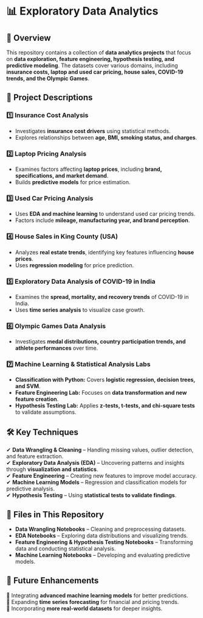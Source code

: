 # 📊 Exploratory Data Analytics  

## 📌 Overview  
This repository contains a collection of **data analytics projects** that focus on **data exploration, feature engineering, hypothesis testing, and predictive modeling**. The datasets cover various domains, including **insurance costs, laptop and used car pricing, house sales, COVID-19 trends, and the Olympic Games**.  

## 📁 Project Descriptions  

### 1️⃣ **Insurance Cost Analysis**  
- Investigates **insurance cost drivers** using statistical methods.  
- Explores relationships between **age, BMI, smoking status, and charges**.  

### 2️⃣ **Laptop Pricing Analysis**  
- Examines factors affecting **laptop prices**, including **brand, specifications, and market demand**.  
- Builds **predictive models** for price estimation.  

### 3️⃣ **Used Car Pricing Analysis**  
- Uses **EDA and machine learning** to understand used car pricing trends.  
- Factors include **mileage, manufacturing year, and brand perception**.  

### 4️⃣ **House Sales in King County (USA)**  
- Analyzes **real estate trends**, identifying key features influencing **house prices**.  
- Uses **regression modeling** for price prediction.  

### 5️⃣ **Exploratory Data Analysis of COVID-19 in India**  
- Examines the **spread, mortality, and recovery trends** of COVID-19 in India.  
- Uses **time series analysis** to visualize case growth.  

### 6️⃣ **Olympic Games Data Analysis**  
- Investigates **medal distributions, country participation trends, and athlete performances** over time.  

### 7️⃣ **Machine Learning & Statistical Analysis Labs**  
- **Classification with Python:** Covers **logistic regression, decision trees, and SVM**.  
- **Feature Engineering Lab:** Focuses on **data transformation and new feature creation**.  
- **Hypothesis Testing Lab:** Applies **z-tests, t-tests, and chi-square tests** to validate assumptions.  

## 🛠️ Key Techniques  
✔ **Data Wrangling & Cleaning** – Handling missing values, outlier detection, and feature extraction.  
✔ **Exploratory Data Analysis (EDA)** – Uncovering patterns and insights through **visualization and statistics**.  
✔ **Feature Engineering** – Creating new features to improve model accuracy.  
✔ **Machine Learning Models** – Regression and classification models for predictive analysis.  
✔ **Hypothesis Testing** – Using **statistical tests to validate findings**.  

## 📂 Files in This Repository  
- **Data Wrangling Notebooks** – Cleaning and preprocessing datasets.  
- **EDA Notebooks** – Exploring data distributions and visualizing trends.  
- **Feature Engineering & Hypothesis Testing Notebooks** – Transforming data and conducting statistical analysis.  
- **Machine Learning Notebooks** – Developing and evaluating predictive models.  

## 🚀 Future Enhancements  
🔹 Integrating **advanced machine learning models** for better predictions.  
🔹 Expanding **time series forecasting** for financial and pricing trends.  
🔹 Incorporating **more real-world datasets** for deeper insights.  
